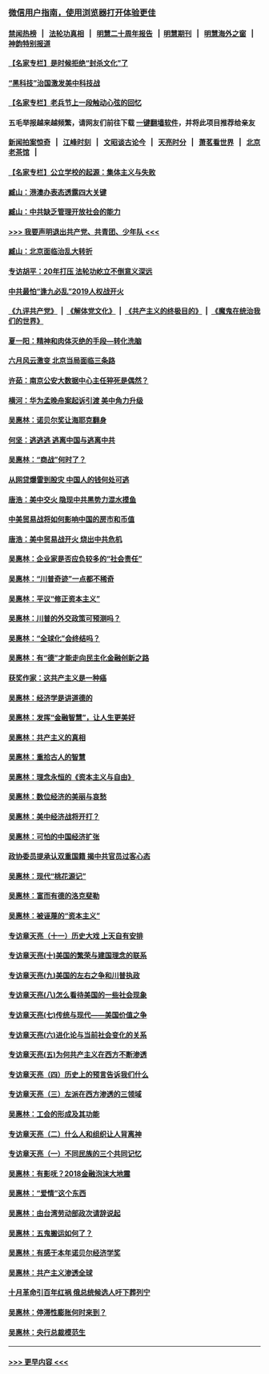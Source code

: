 ### [微信用户指南，使用浏览器打开体验更佳](https://github.com/gfw-breaker/banned-news1/blob/master/indexes/wechat-guide.md?t=0)
#### [禁闻热榜](热点新闻.md?t=0)  &nbsp;&nbsp;|&nbsp;&nbsp; [法轮功真相](https://github.com/gfw-breaker/truth/blob/master/README.md?t=0) &nbsp;&nbsp;|&nbsp;&nbsp; [明慧二十周年报告](https://github.com/gfw-breaker/mh-reports/blob/master/README.md?t=0) &nbsp;&nbsp;|&nbsp;&nbsp;[明慧期刊](https://github.com/gfw-breaker/mh-qikan) &nbsp;&nbsp;|&nbsp;&nbsp; [明慧海外之窗](https://github.com/gfw-breaker/mh-news/blob/master/README.md?t=0) &nbsp;&nbsp;|&nbsp;&nbsp; [神韵特别报道](https://github.com/gfw-breaker/mh-news/blob/master/shenyun.md?t=0)
#### [【名家专栏】是时候拒绝“封杀文化”了](../pages/nsc423/n11814093.md?t=02110922) 
#### [“黑科技”治国激发美中科技战](../pages/nsc423/n11638056.md?t=02110922) 
#### [【名家专栏】老兵节上一段触动心弦的回忆](../pages/nsc423/n11646016.md?t=02110922) 
#### 五毛举报越来越频繁，请网友们前往下载 [一键翻墙软件](https://github.com/gfw-breaker/ssr-accounts)，并将此项目推荐给亲友
#### [新闻拍案惊奇](https://github.com/gfw-breaker/banned-news1/blob/master/pages/link4.md) &nbsp;&nbsp;|&nbsp;&nbsp; [江峰时刻](https://github.com/gfw-breaker/banned-news1/blob/master/pages/link4.md) &nbsp;&nbsp;|&nbsp;&nbsp; [文昭谈古论今](https://github.com/gfw-breaker/banned-news1/blob/master/pages/link4.md) &nbsp;&nbsp;|&nbsp;&nbsp; [天亮时分](https://github.com/gfw-breaker/banned-news1/blob/master/pages/link4.md) &nbsp;&nbsp;|&nbsp;&nbsp; [萧茗看世界](https://github.com/gfw-breaker/banned-news1/blob/master/pages/link4.md) &nbsp;&nbsp;|&nbsp;&nbsp; [北京老茶馆](https://github.com/gfw-breaker/banned-news1/blob/master/pages/link4.md) &nbsp;&nbsp;|&nbsp;&nbsp; 
#### [【名家专栏】公立学校的起源：集体主义与失败](../pages/nsc423/n11601833.md?t=02110922) 
#### [臧山：港澳办表态透露四大关键](../pages/nsc423/n11421628.md?t=02110922) 
#### [臧山：中共缺乏管理开放社会的能力](../pages/nsc423/n11407457.md?t=02110922) 
#### [>>> 我要声明退出共产党、共青团、少年队 <<<](https://github.com/begood0513/goodnews/blob/master/quit/letter.md) 
#### [臧山：北京面临治乱大转折](../pages/nsc423/n11406895.md?t=02110922) 
#### [专访胡平：20年打压 法轮功屹立不倒意义深远](../pages/nsc423/n11398800.md?t=02110922) 
#### [中共最怕“逢九必乱”2019人权战开火](../pages/nsc423/n11385248.md?t=02110922) 
#### [《九评共产党》](https://github.com/begood0513/9ping.md/blob/master/README.md) &nbsp;|&nbsp; [《解体党文化》](../../../../jtdwh.md/blob/master/README.md)  &nbsp;|&nbsp; [《共产主义的终极目的》](../../../../gczydzjmd.md/blob/master/README.md) &nbsp;|&nbsp; [《魔鬼在统治我们的世界》](../../../../mgztzwmdsj.md/blob/master/README.md) 
#### [夏一阳：精神和肉体灭绝的手段—转化洗脑](../pages/nsc423/n11368250.md?t=02110922) 
#### [六月风云激变 北京当局面临三条路](../pages/nsc423/n11313668.md?t=02110922) 
#### [许茹：南京公安大数据中心主任猝死是偶然？](../pages/nsc423/n11064744.md?t=02110922) 
#### [横河：华为孟晚舟案起诉引渡 美中角力升级](../pages/nsc423/n11027230.md?t=02110922) 
#### [吴惠林：诺贝尔奖让海耶克翻身](../pages/nsc423/n10890049.md?t=02110922) 
#### [何坚：逃逃逃 逃离中国与逃离中共](../pages/nsc423/n10592891.md?t=02110922) 
#### [吴惠林：“商战”何时了？](../pages/nsc423/n10573558.md?t=02110922) 
#### [从网贷爆雷到股灾 中国人的钱何处可逃](../pages/nsc423/n10572800.md?t=02110922) 
#### [唐浩：美中交火 隐现中共黑势力混水摸鱼](../pages/nsc423/n10544040.md?t=02110922) 
#### [中美贸易战将如何影响中国的房市和币值](../pages/nsc423/n10543697.md?t=02110922) 
#### [唐浩：美中贸易战开火 烧出中共危机](../pages/nsc423/n10540126.md?t=02110922) 
#### [吴惠林：企业家是否应负较多的“社会责任”](../pages/nsc423/n10535022.md?t=02110922) 
#### [吴惠林：“川普奇迹”一点都不稀奇](../pages/nsc423/n10512808.md?t=02110922) 
#### [吴惠林：平议“修正资本主义”](../pages/nsc423/n10495724.md?t=02110922) 
#### [吴惠林：川普的外交政策可预测吗？](../pages/nsc423/n10462387.md?t=02110922) 
#### [吴惠林：“全球化”会终结吗？](../pages/nsc423/n10452838.md?t=02110922) 
#### [吴惠林：有“德”才能走向民主化金融创新之路](../pages/nsc423/n10432292.md?t=02110922) 
#### [获奖作家：这共产主义是一种癌](../pages/nsc423/n10431541.md?t=02110922) 
#### [吴惠林：经济学是讲道德的](../pages/nsc423/n10398014.md?t=02110922) 
#### [吴惠林：发挥“金融智慧”，让人生更美好](../pages/nsc423/n10375019.md?t=02110922) 
#### [吴惠林：共产主义的真相](../pages/nsc423/n10351394.md?t=02110922) 
#### [吴惠林：重拾古人的智慧](../pages/nsc423/n10337691.md?t=02110922) 
#### [吴惠林：理念永恒的《资本主义与自由》](../pages/nsc423/n10316274.md?t=02110922) 
#### [吴惠林：数位经济的美丽与哀愁](../pages/nsc423/n10292946.md?t=02110922) 
#### [吴惠林：美中经济战将开打？](../pages/nsc423/n10258825.md?t=02110922) 
#### [吴惠林：可怕的中国经济扩张](../pages/nsc423/n10219147.md?t=02110922) 
#### [政协委员提承认双重国籍 揭中共官员过客心态](../pages/nsc423/n10208809.md?t=02110922) 
#### [吴惠林：现代“桃花源记”](../pages/nsc423/n10185234.md?t=02110922) 
#### [吴惠林：富而有德的洛克斐勒](../pages/nsc423/n10142264.md?t=02110922) 
#### [吴惠林：被诬蔑的“资本主义”](../pages/nsc423/n10124816.md?t=02110922) 
#### [专访章天亮（十一）历史大戏 上天自有安排](../pages/nsc423/n10094905.md?t=02110922) 
#### [专访章天亮(十)美国的繁荣与建国理念的联系](../pages/nsc423/n10094899.md?t=02110922) 
#### [专访章天亮(九)美国的左右之争和川普执政](../pages/nsc423/n10094889.md?t=02110922) 
#### [专访章天亮(八)怎么看待美国的一些社会现象](../pages/nsc423/n10094857.md?t=02110922) 
#### [专访章天亮(七)传统与现代——美国价值之争](../pages/nsc423/n10093140.md?t=02110922) 
#### [专访章天亮(六)进化论与当前社会变化的关系](../pages/nsc423/n10092036.md?t=02110922) 
#### [专访章天亮(五)为何共产主义在西方不断渗透](../pages/nsc423/n10083620.md?t=02110922) 
#### [专访章天亮（四）历史上的预言告诉我们什么](../pages/nsc423/n10083606.md?t=02110922) 
#### [专访章天亮（三）左派在西方渗透的三领域](../pages/nsc423/n10081115.md?t=02110922) 
#### [吴惠林：工会的形成及其功能](../pages/nsc423/n10080633.md?t=02110922) 
#### [专访章天亮（二）什么人和组织让人背离神](../pages/nsc423/n10076637.md?t=02110922) 
#### [专访章天亮（一）不同民族的三个共同记忆](../pages/nsc423/n10074188.md?t=02110922) 
#### [吴惠林：有影呒？2018金融泡沫大地震](../pages/nsc423/n10040534.md?t=02110922) 
#### [吴惠林：“爱情”这个东西](../pages/nsc423/n10019423.md?t=02110922) 
#### [吴惠林：由台湾劳动部政次请辞说起](../pages/nsc423/n9979679.md?t=02110922) 
#### [吴惠林：五鬼搬运如何了？](../pages/nsc423/n9925338.md?t=02110922) 
#### [吴惠林：有感于本年诺贝尔经济学奖](../pages/nsc423/n9871883.md?t=02110922) 
#### [吴惠林：共产主义渗透全球](../pages/nsc423/n9812748.md?t=02110922) 
#### [十月革命引百年红祸 俄总统候选人吁下葬列宁](../pages/nsc423/n9810182.md?t=02110922) 
#### [吴惠林：停滞性膨胀何时来到？](../pages/nsc423/n9764136.md?t=02110922) 
#### [吴惠林：央行总裁模范生](../pages/nsc423/n9728134.md?t=02110922) 

----
#### [ >>> 更早内容 <<< ](../indexes/nsc423-earlier.md)
